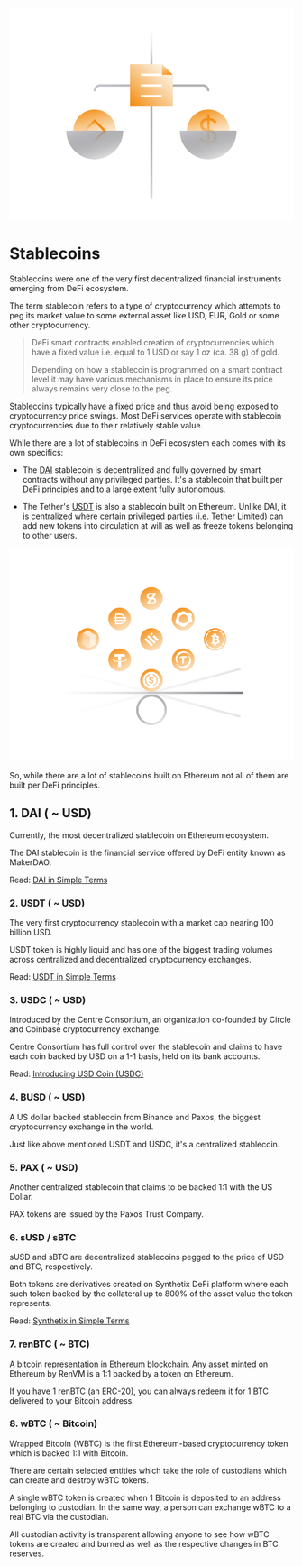 ![](../images/defi5-Main-l.png)

# Stablecoins

Stablecoins were one of the very first decentralized financial instruments emerging from DeFi ecosystem. 

The term stablecoin refers to a type of cryptocurrency which attempts to peg its market value to some external asset like USD, EUR, Gold or some other cryptocurrency.

> DeFi smart contracts enabled creation of cryptocurrencies which have a fixed value i.e. equal to 1 USD or say 1 oz (ca. 38 g) of gold. 
>
> Depending on how a stablecoin is programmed on a smart contract level it may have various mechanisms in place to ensure its price always remains very close to the peg. 

Stablecoins typically have a fixed price and thus avoid being exposed to cryptocurrency price swings. Most DeFi services operate with stablecoin cryptocurrencies due to their relatively stable value.

While there are a lot of stablecoins in DeFi ecosystem each comes with its own specifics:

- The [DAI](../../token_guides/en/makerdao.md) stablecoin is decentralized and fully governed by smart contracts without any privileged parties. It's a stablecoin that built per DeFi principles and to a large extent fully autonomous.

- The Tether's [USDT](../../token_guides/en/tether.md) is also a stablecoin built on Ethereum. Unlike DAI, it is centralized where certain privileged parties (i.e. Tether Limited) can add new tokens into circulation at will as well as freeze tokens belonging to other users.

![](../images/defi5-Stablecoins-l.png)

So, while there are a lot of stablecoins built on Ethereum not all of them are built per DeFi principles.

## 1. DAI ( ~ USD)

Currently, the most decentralized stablecoin on Ethereum ecosystem. 
    
The DAI stablecoin is the financial service offered by DeFi entity known as MakerDAO.
    
Read: [DAI in Simple Terms](../../token_guides/en/makerdao.md)
    
### 2. USDT ( ~ USD)

The very first cryptocurrency stablecoin with a market cap nearing 100 billion USD.
    
USDT token is highly liquid and has one of the biggest trading volumes across centralized and decentralized cryptocurrency exchanges.

Read: [USDT in Simple Terms](../../token_guides/en/tether.md)
            
### 3. USDC ( ~ USD)

Introduced by the Centre Consortium, an organization co-founded by Circle and Coinbase cryptocurrency exchange.
    
Centre Consortium has full control over the stablecoin and claims to have each coin backed by USD on a 1-1 basis, held on its bank accounts.
    
Read: [Introducing USD Coin (USDC)](https://www.centre.io/usdc)

### 4. BUSD ( ~ USD)

A US dollar backed stablecoin from Binance and Paxos, the biggest cryptocurrency exchange in the world. 
    
Just like above mentioned USDT and USDC, it's a centralized stablecoin.
    
### 5. PAX ( ~ USD)

Another centralized stablecoin that claims to be backed 1:1 with the US Dollar. 

PAX tokens are issued by the Paxos Trust Company.

### 6. sUSD / sBTC

sUSD and sBTC are decentralized stablecoins pegged to the price of USD and BTC, respectively. 

Both tokens are derivatives created on Synthetix DeFi platform where each such token backed by the collateral up to 800% of the asset value the token represents.

Read: [Synthetix in Simple Terms](../../token_guides/en/synthetix.md)
    
### 7. renBTC  ( ~ BTC)

A bitcoin representation in Ethereum blockchain. Any asset minted on Ethereum by RenVM is a 1:1 backed by a token on Ethereum. 

If you have 1 renBTC (an ERC-20), you can always redeem it for 1 BTC delivered to your Bitcoin address. 
    
### 8. wBTC  ( ~ Bitcoin)

Wrapped Bitcoin (WBTC) is the first Ethereum-based cryptocurrency token which is backed 1:1 with Bitcoin.
    
There are certain selected entities which take the role of custodians which can create and destroy wBTC tokens.
     
A single wBTC token is created when 1 Bitcoin is deposited to an address belonging to custodian. In the same way, a person can exchange wBTC to a real BTC via the custodian.
     
All custodian activity is transparent allowing anyone to see how wBTC tokens are created and burned as well as the respective changes in BTC reserves.